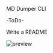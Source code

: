 MD Dumper CLI

-ToDo-

Write a README 

![preview](https://github.com/X-death25/MD_Dumper_CLI/blob/main/github_gfx/01.png)



